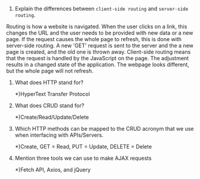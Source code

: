 1.  Explain the differences between `client-side routing` and `server-side routing`.

Routing is how a website is navigated. When the user clicks on a link, this changes the URL and the user needs to be provided with new data or a new page. If the request causes the whole page to refresh, this is done with server-side routing. A new 'GET' request is sent to the server and the a new page is created, and the old one is thrown away. Client-side routing means that the request is handled by the JavaScript on the page. The adjustment results in a changed state of the application. The webpage looks different, but the whole page will not refresh.

1.  What does HTTP stand for?

    *)HyperText Transfer Protocol

1.  What does CRUD stand for?

    *)Create/Read/Update/Delete

1.  Which HTTP methods can be mapped to the CRUD acronym that we use when interfacing with APIs/Servers.

    *)Create, GET = Read, PUT = Update, DELETE = Delete

1.  Mention three tools we can use to make AJAX requests

    *)Fetch API, Axios, and jQuery